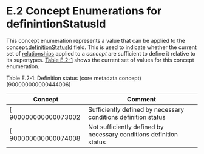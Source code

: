# E.2 Concept Enumerations for definintionStatusId

This concept enumeration represents a value that can be applied to the concept.[definitionStatusId](https://confluence.ihtsdotools.org/display/DOCRELFMT/definitionStatusId+\(field\) "Reference term: definitionStatusId \(field\)") field. This is used to indicate whether the current set of [relationships](https://confluence.ihtsdotools.org/display/DOCGLOSS/relationship "Glossary link: relationships") applied to a _concept_ are sufficient to define it relative to its supertypes.  [Table E.2-1](https://confluence.ihtsdotools.org/display/DOCRELFMT/E.2+Concept+Enumerations+for+definintionStatusId#Table-defstatus "Definition status \(core metadata concept\) \(900000000000444006\)") shows the current set of values for this concept enumeration. 

Table E.2-1: Definition status (core metadata concept) (900000000000444006)

**Concept**| **Comment**  
---|---  
[ 900000000000073002 | Sufficiently defined by necessary conditions definition status|](http://snomed.info/id/900000000000073002 "900000000000073002 | Sufficiently defined by necessary conditions definition status |") | The set of defining [relationships](https://confluence.ihtsdotools.org/display/DOCGLOSS/relationship "Glossary link: relationships") applied to the [concept](https://confluence.ihtsdotools.org/display/DOCGLOSS/concept "Glossary link: concept") are asserted to fully define the [concept](https://confluence.ihtsdotools.org/display/DOCGLOSS/concept "Glossary link: concept").Any [concept](https://confluence.ihtsdotools.org/display/DOCGLOSS/concept "Glossary link: concept") or [expression](https://confluence.ihtsdotools.org/display/DOCGLOSS/expression "Glossary link: expression") for which all these defining _relationships_ are true is either equivalent to or subsumed by this [concept](https://confluence.ihtsdotools.org/display/DOCGLOSS/concept "Glossary link: concept").Any [concept](https://confluence.ihtsdotools.org/display/DOCGLOSS/concept "Glossary link: concept") or [expression](https://confluence.ihtsdotools.org/display/DOCGLOSS/expression "Glossary link: expression") for which any of these defining _relationships_ is not true is neither equivalent to nor subsumed by this [concept](https://confluence.ihtsdotools.org/display/DOCGLOSS/concept "Glossary link: concept").  
[ 900000000000074008 | Not sufficiently defined by necessary conditions definition status|](http://snomed.info/id/900000000000074008 "900000000000074008 | Not sufficiently defined by necessary conditions definition status |") | The set of defining [relationships](https://confluence.ihtsdotools.org/display/DOCGLOSS/relationship "Glossary link: relationships") applied to the [concept](https://confluence.ihtsdotools.org/display/DOCGLOSS/concept "Glossary link: concept") are asserted to be incompletely define the [concept](https://confluence.ihtsdotools.org/display/DOCGLOSS/concept "Glossary link: concept"). The [concept](https://confluence.ihtsdotools.org/display/DOCGLOSS/concept "Glossary link: concept") is currently considered to be [primitive](https://confluence.ihtsdotools.org/display/DOCGLOSS/primitive "Glossary link: primitive").A [concept](https://confluence.ihtsdotools.org/display/DOCGLOSS/concept "Glossary link: concept") or [expression](https://confluence.ihtsdotools.org/display/DOCGLOSS/expression "Glossary link: expression") for which all these defining _relationships_ are true **may** be equivalent to or subsumed by this [concept](https://confluence.ihtsdotools.org/display/DOCGLOSS/concept "Glossary link: concept"). However, it is not possible to compute this from the definition - because the missing element in the definition may or may not apply to the other [concept](https://confluence.ihtsdotools.org/display/DOCGLOSS/concept "Glossary link: concept") or [expression](https://confluence.ihtsdotools.org/display/DOCGLOSS/expression "Glossary link: expression").Any [concept](https://confluence.ihtsdotools.org/display/DOCGLOSS/concept "Glossary link: concept") or [expression](https://confluence.ihtsdotools.org/display/DOCGLOSS/expression "Glossary link: expression") for which any of these defining _relationships_ is not true is neither equivalent to nor subsumed by this [concept](https://confluence.ihtsdotools.org/display/DOCGLOSS/concept "Glossary link: concept").
